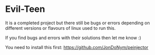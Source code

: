 # Evil-Teen
It is a completed project but there still be bugs or errors depending on different versions or flavours of linux used to run this.


If  you find bugs and errors with their solutions then let me know :)


You need to install this first: https://github.com/JonDoNym/peinjector
